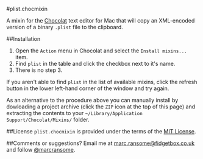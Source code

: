 #plist.chocmixin

A mixin for the [Chocolat](http://www.chocolatapp.com) text editor for Mac that will copy an XML-encoded version of a binary `.plist` file to the clipboard.

##Installation
1. Open the `Action` menu in Chocolat and select the `Install mixins...` item.
2. Find `plist` in the table and click the checkbox next to it's name.
3. There is no step 3.

If you aren't able to find `plist` in the list of available mixins, click the refresh button in the lower left-hand corner of the window and try again.

As an alternative to the procedure above you can manually install by dowloading a project archive (click the `ZIP` icon at the top of this page) and extracting the contents to your `~/Library/Application Support/Chocolat/Mixins/` folder.

##License
`plist.chocmixin` is provided under the terms of the [MIT License](http://opensource.org/licenses/mit-license.php).

##Comments or suggestions?
Email me at [marc.ransome@fidgetbox.co.uk](mailto://marc.ransome@fidgetbox.co.uk) and follow [@marcransome](http://www.twitter.com/marcransome).
